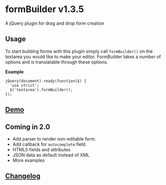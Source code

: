 formBuilder v1.3.5
===========

A jQuery plugin for drag and drop form creation

## Usage
To start building forms with this plugin simply call `formBuilder()` on the textarea you would like to make your editor. FormBuilder takes a number of options and is translatable through these options.


**Example**
```
jQuery(document).ready(function($) {
  'use strict';
  $('textarea').formBuilder();
});
```

## [Demo](http://kevinchappell.github.io/formBuilder/) ##

## Coming in 2.0
- Add parser to render non-editable form.
- Add callback for `autocomplete` field.
- HTML5 fields and attributes
- JSON data as default instead of XML
- More examples

## [Changelog](https://github.com/kevinchappell/formBuilder/blob/master/README.md) ##
